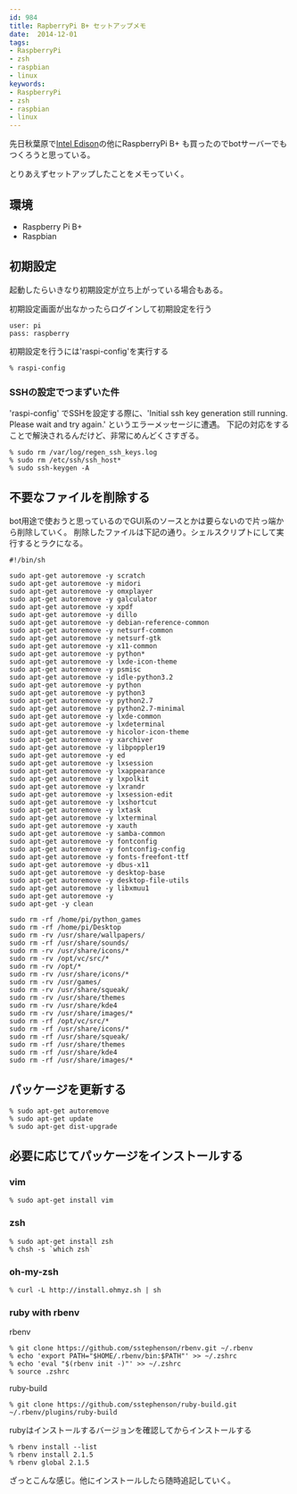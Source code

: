 ```yaml
---
id: 984
title: RapberryPi B+ セットアップメモ
date:  2014-12-01
tags:
- RaspberryPi
- zsh
- raspbian
- linux
keywords:
- RaspberryPi
- zsh
- raspbian
- linux
---
```


先日秋葉原で[Intel Edison](http://hiropo.co.uk/archives/980.html)の他にRaspberryPi B+ も買ったのでbotサーバーでもつくろうと思っている。

とりあえずセットアップしたことをメモっていく。

## 環境

- Raspberry Pi B+
- Raspbian

## 初期設定

起動したらいきなり初期設定が立ち上がっている場合もある。

初期設定画面が出なかったらログインして初期設定を行う

```
user: pi
pass: raspberry
```

初期設定を行うには'raspi-config'を実行する

```
% raspi-config
```

### SSHの設定でつまずいた件

'raspi-config' でSSHを設定する際に、'Initial ssh key generation still running. Please wait and try again.' というエラーメッセージに遭遇。
下記の対応をすることで解決されるんだけど、非常にめんどくさすぎる。

```
% sudo rm /var/log/regen_ssh_keys.log
% sudo rm /etc/ssh/ssh_host*
% sudo ssh-keygen -A
```

## 不要なファイルを削除する

bot用途で使おうと思っているのでGUI系のソースとかは要らないので片っ端から削除していく。
削除したファイルは下記の通り。シェルスクリプトにして実行するとラクになる。

```
#!/bin/sh

sudo apt-get autoremove -y scratch
sudo apt-get autoremove -y midori
sudo apt-get autoremove -y omxplayer
sudo apt-get autoremove -y galculator
sudo apt-get autoremove -y xpdf
sudo apt-get autoremove -y dillo
sudo apt-get autoremove -y debian-reference-common
sudo apt-get autoremove -y netsurf-common
sudo apt-get autoremove -y netsurf-gtk
sudo apt-get autoremove -y x11-common
sudo apt-get autoremove -y python*
sudo apt-get autoremove -y lxde-icon-theme
sudo apt-get autoremove -y psmisc
sudo apt-get autoremove -y idle-python3.2
sudo apt-get autoremove -y python
sudo apt-get autoremove -y python3
sudo apt-get autoremove -y python2.7
sudo apt-get autoremove -y python2.7-minimal
sudo apt-get autoremove -y lxde-common
sudo apt-get autoremove -y lxdeterminal
sudo apt-get autoremove -y hicolor-icon-theme 
sudo apt-get autoremove -y xarchiver
sudo apt-get autoremove -y libpoppler19
sudo apt-get autoremove -y ed
sudo apt-get autoremove -y lxsession
sudo apt-get autoremove -y lxappearance
sudo apt-get autoremove -y lxpolkit
sudo apt-get autoremove -y lxrandr
sudo apt-get autoremove -y lxsession-edit
sudo apt-get autoremove -y lxshortcut
sudo apt-get autoremove -y lxtask
sudo apt-get autoremove -y lxterminal
sudo apt-get autoremove -y xauth
sudo apt-get autoremove -y samba-common
sudo apt-get autoremove -y fontconfig
sudo apt-get autoremove -y fontconfig-config
sudo apt-get autoremove -y fonts-freefont-ttf
sudo apt-get autoremove -y dbus-x11
sudo apt-get autoremove -y desktop-base
sudo apt-get autoremove -y desktop-file-utils
sudo apt-get autoremove -y libxmuu1
sudo apt-get autoremove -y
sudo apt-get -y clean

sudo rm -rf /home/pi/python_games
sudo rm -rf /home/pi/Desktop
sudo rm -rv /usr/share/wallpapers/
sudo rm -rf /usr/share/sounds/
sudo rm -rv /usr/share/icons/*
sudo rm -rv /opt/vc/src/*
sudo rm -rv /opt/*
sudo rm -rv /usr/share/icons/*
sudo rm -rv /usr/games/
sudo rm -rv /usr/share/squeak/
sudo rm -rv /usr/share/themes
sudo rm -rv /usr/share/kde4
sudo rm -rv /usr/share/images/*
sudo rm -rf /opt/vc/src/*
sudo rm -rf /usr/share/icons/*
sudo rm -rf /usr/share/squeak/
sudo rm -rf /usr/share/themes
sudo rm -rf /usr/share/kde4
sudo rm -rf /usr/share/images/*
```

## パッケージを更新する

```
% sudo apt-get autoremove
% sudo apt-get update
% sudo apt-get dist-upgrade
```

## 必要に応じてパッケージをインストールする

### vim

```
% sudo apt-get install vim
```

### zsh

```
% sudo apt-get install zsh
% chsh -s `which zsh`
```

### oh-my-zsh

```
% curl -L http://install.ohmyz.sh | sh
```

### ruby with rbenv

rbenv

```
% git clone https://github.com/sstephenson/rbenv.git ~/.rbenv
% echo 'export PATH="$HOME/.rbenv/bin:$PATH"' >> ~/.zshrc
% echo 'eval "$(rbenv init -)"' >> ~/.zshrc
% source .zshrc
```

ruby-build

```
% git clone https://github.com/sstephenson/ruby-build.git ~/.rbenv/plugins/ruby-build
```

rubyはインストールするバージョンを確認してからインストールする

```
% rbenv install --list
% rbenv install 2.1.5
% rbenv global 2.1.5
```

ざっとこんな感じ。他にインストールしたら随時追記していく。
